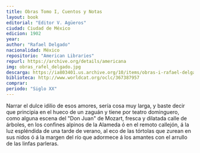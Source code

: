 ```yaml
---
title: Obras Tomo I, Cuentos y Notas
layout: book
editorial: "Editor V. Agüeros"
ciudad: Ciudad de México
edicion: 1902
year: 
author: "Rafael Delgado"
nacionalidad: México
repositorio: "American Libraries"
repurl: https://archive.org/details/americana
img: obras_rafel_delgado.jpg
descarga: https://ia803401.us.archive.org/10/items/obras-i-rafael-delgado/Obras%20I%20-%20Rafael%20Delgado.pdf
biblioteca: http://www.worldcat.org/oclc/367387957
comprar:
periodo: "Siglo XX"
---
```

 

Narrar el dulce idilio de esos amores, sería cosa muy larga, y baste decir que principia en el hueco de un zaguán y tiene por teatro dominguero, como alguna escena del "Don Juan" de Mozart, fresca y dilatada calle de árboles, en los confines alpinos de la Alameda ó en el remoto callejón, á la luz espléndida de una tarde de verano, al eco de las tórtolas que zurean en sus nidos ó á la margen del río que adormece á los amantes con el arrullo de las linfas parleras.
